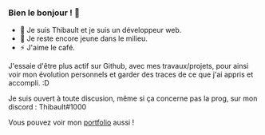 ### Bien le bonjour ! 👋

- 🔭 Je suis Thibault et je suis un développeur web.
- 🌱 Je reste encore jeune dans le milieu.
- ⚡ J'aime le café.

J'essaie d'être plus actif sur Github, avec mes travaux/projets, pour ainsi voir mon évolution personnels et garder des traces de ce que j'ai appris et accompli. :D

Je suis ouvert à toute discusion, même si ça concerne pas la prog, sur mon discord : Thibault#1000

Vous pouvez voir mon [portfolio](https://thibaultlaude.fr/) aussi !

